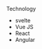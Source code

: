 <p class="mb-4 font-semibold text-gray-900 dark:text-white">Technology</p>
<ul class="w-48 bg-white rounded-lg border border-gray-200 dark:bg-gray-800 dark:border-gray-600 divide-y divide-gray-200 dark:divide-gray-600">
  <li><Checkbox checked labelclass="p-3">svelte</Checkbox></li>
  <li><Checkbox labelclass="p-3">Vue JS</Checkbox></li>
  <li><Checkbox labelclass="p-3">React</Checkbox></li>
  <li><Checkbox labelclass="p-3">Angular</Checkbox></li>
</ul>